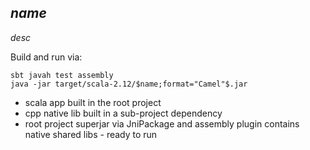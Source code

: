$name$
-----

$desc$

Build and run via:
```console
sbt javah test assembly
java -jar target/scala-2.12/$name;format="Camel"$.jar
```

  * scala app built in the root project
  * cpp native lib built in a sub-project dependency
  * root project superjar via JniPackage and assembly plugin contains native shared libs - ready to run

